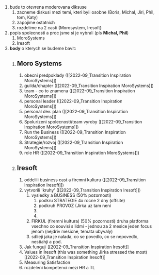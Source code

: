 
1. bude to otevrena moderovana diksuse
	1. zacneme diskusi mezi temi, kteri byli osobne (Boris, Michal, Jiri, Phil, tom, Katy)
	2. zapojime ostatnich
	3. rozdelime na 2 casti (Morosystem, Iresoft)
2. popis spolecnosti a proc jsme si je vybrali  (pls **Michal, Phil**)
	1. MoroSystems
	2. Iresoft
3. **body** o kterych se budeme bavit:
	1. ## Moro Systems
		1. obecni predpoklady ([[2022-09_Transition Inspiration MoroSystems]])
		2. guilda/chapter ([[2022-09_Transition Inspiration MoroSystems]])
		3. team - co to znamena ([[2022-09_Transition Inspiration MoroSystems]])
		4. personal leader ([[2022-09_Transition Inspiration MoroSystems]])
		5. personal dev. plan ([[2022-09_Transition Inspiration MoroSystems]])
		6. Spolurizeni spolecnosti/team vyroby ([[2022-09_Transition Inspiration MoroSystems]])
		7. Run the Business ([[2022-09_Transition Inspiration MoroSystems]])
		8. Strategie/rozvoj ([[2022-09_Transition Inspiration MoroSystems]])
		9. role HR ([[2022-09_Transition Inspiration MoroSystems]])
	2. ## Iresoft
		1. oddelili business cast a firemni kulturu ([[2022-09_Transition Inspiration Iresoft]])
		2. vytvorili 'kruhy' ([[2022-09_Transition Inspiration Iresoft]])
			1. vysledky a BUSINESS (50% pozornosti)
				1.   podkru STRATEGIE 4x rocne 2 dny (offsite)
				2.   podkruh PROVOZ (Jirka uz tam neni
				3. 
				4. 
			2. FIRKUL (firemni kultura) (50% pozornosti) druha platforma vsechno co souvisi s lidmi - jednou za 2 mesice jeden focus jenom (nejdriv mesicne, temata ubyvaly)
			3. sdlieji jaka je nalada, co se povedlo, co se nepovedlo, nestiahji a pod.
		3. Jak funguji [[2022-09_Transition Inspiration Iresoft]]
		4. Values in Iresoft (this was something Jirka stressed the most) [[2022-09_Transition Inspiration Iresoft]]
		5. Measuring Satisfaction
		6. rozdeleni kompetenci mezi HR a TL